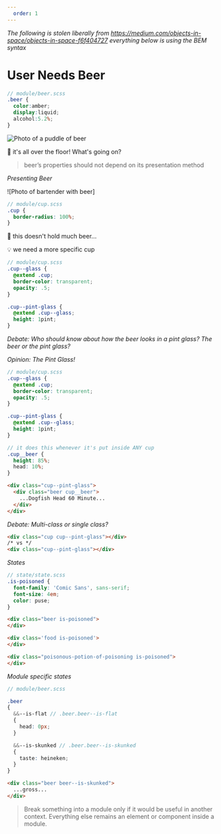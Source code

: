 ```yaml
---
  order: 1
---
```

*The following is stolen liberally from https://medium.com/objects-in-space/objects-in-space-f6f404727*
*everything below is using the BEM syntax*

# User Needs Beer

``` scss
// module/beer.scss
.beer {
  color:amber;
  display:liquid;
  alcohol:5.2%;
}
```

![Photo of a puddle of beer](http://blogs.wickedlocal.com/beernut/files/2011/06/IMG00173-20110604-1341-424x318.jpg)

🤔 it's all over the floor! What's going on?

>beer’s properties should not depend on its presentation method

*Presenting Beer*

![Photo of bartender with beer]

``` scss
// module/cup.scss
.cup {
  border-radius: 100%;
}
```

🤔 this doesn't hold much beer...

💡 we need a more specific cup

``` scss
// module/cup.scss
.cup--glass {
  @extend .cup;
  border-color: transparent;
  opacity: .5;
}

.cup--pint-glass {
  @extend .cup--glass;
  height: 1pint;
}
```

*Debate: Who should know about how the beer looks in a pint glass? The beer or the pint glass?*

*Opinion: The Pint Glass!*

``` scss
// module/cup.scss
.cup--glass {
  @extend .cup;
  border-color: transparent;
  opacity: .5;
}

.cup--pint-glass {
  @extend .cup--glass;
  height: 1pint;
}

// it does this whenever it's put inside ANY cup
.cup__beer {
  height: 85%;
  head: 10%;
}
```

``` html
<div class="cup--pint-glass">
  <div class="beer cup__beer">
    ...Dogfish Head 60 Minute...
  </div>
</div>
```

*Debate: Multi-class or single class?*

``` html
<div class="cup cup--pint-glass"></div>
/* vs */
<div class="cup--pint-glass"></div>
```

*States*
``` scss
// state/state.scss
.is-poisoned {
  font-family: 'Comic Sans', sans-serif;
  font-size: 4em;
  color: puse;
}
```

``` html
<div class="beer is-poisoned">
</div>

<div class='food is-poisoned'>
</div>

<div class="poisonous-potion-of-poisoning is-poisoned">
</div>
```

*Module specific states*
``` scss
// module/beer.scss

.beer
{
  &&--is-flat // .beer.beer--is-flat
  {
    head: 0px;
  }

  &&--is-skunked // .beer.beer--is-skunked
  {
    taste: heineken;
  }
}
```

``` html
<div class="beer beer--is-skunked">
  ...gross...
</div>
```

>Break something into a module only if it would be useful in another context. Everything else remains an element or component inside a module.

